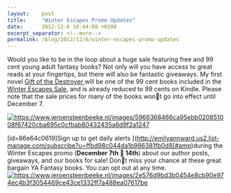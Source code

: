 ```yaml
---
layout:    post
title:     "Winter Escapes Promo Updates"
date:      2012-12-6 10:44:08 +0100
excerpt_separator: <!--more-->
permalink: /blog/2012/12/6/winter-escapes-promo-updates
---
```


Would you like to be in the loop about a huge sale featuring free and 99 cent young adult fantasy books? Not only will you have access to great reads at your fingertips, but there will also be fantastic giveaways. My first novel [Gift of the Destroyer ](https://www.jeroensteenbeeke.nl/gift-destroyer/)will be one of the 99 cent books included in the [Winter Escapes Sale](http://yafantasybooks.com/), and is already reduced to 99 cents on Kindle. Please note that the sale prices for many of the books wont go into effect until December 7.

<!--more-->
[<img alt="https://www.jeroensteenbeeke.nl/images/5966368466ca95ebb020851008f67420cba695c0cfbab80432435a6d9f2a1247" src="https://www.jeroensteenbeeke.nl/images/5966368466ca95ebb020851008f67420cba695c0cfbab80432435a6d9f2a1247" />](https://www.jeroensteenbeeke.nl/gift-destroyer/)

[id=86e64c0619]Sign up to get daily alerts ](http://emilyannward.us2.list-manage.com/subscribe?u=ffbd98c044da1b986381fb0d8[#amp)during the Winter Escapes promo (**December 7th  14th**) about our author posts, giveaways, and our books for sale! Dont miss your chance at these great bargain YA Fantasy books. You can opt out at any time.
[<img alt="https://www.jeroensteenbeeke.nl/images/2e576d9bd3b0454e8cb90e974ec4b3f3054469ce43ce1332ff7a488ea07617be" src="https://www.jeroensteenbeeke.nl/images/2e576d9bd3b0454e8cb90e974ec4b3f3054469ce43ce1332ff7a488ea07617be" />](http://yafantasybooks.com/)